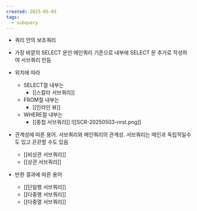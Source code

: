 ```yaml
---
created: 2025-05-03
tags:
  - subquery
---
```

- 쿼리 안의 보조쿼리
- 가장 바깥의 SELECT 문인 메인쿼리 기준으로 내부에 SELECT 문 추가로 작성하여 서브쿼리 만듬
- 위치에 따라
	- SELECT절 내부는
		- [[스칼라 서브쿼리]]
	- FROM절 내부는
		- [[인라인 뷰]]
	- WHERE절 내부는
		- [[중첩 서브쿼리]]
![[SCR-20250503-nrst.png]]

- 관계성에 따른 용어. 서브쿼리와 메인쿼리의 관계성. 서브쿼리는 메인과 독립적일수도 있고 끈끈할 수도 있음
	- [[비상관 서브쿼리]]
	- [[상관 서브쿼리]]
- 반환 결과에 따른 용어
	- [[단일행 서브쿼리]]
	- [[다중행 서브쿼리]]
	- [[다중열 서브쿼리]]
